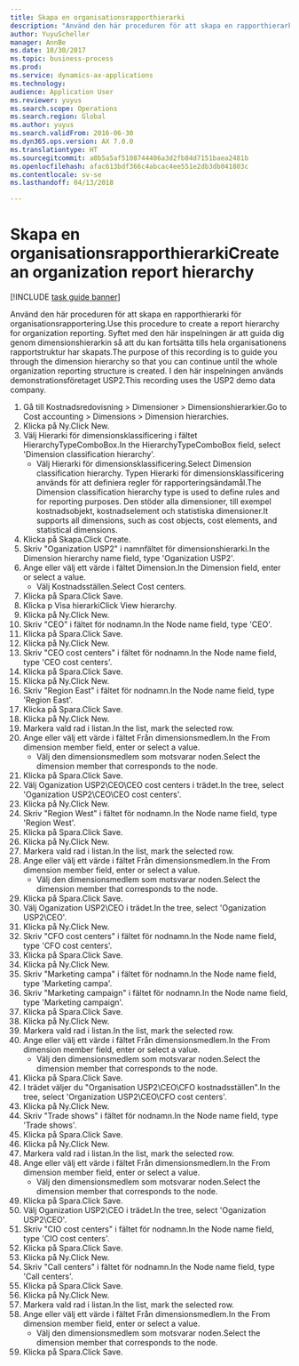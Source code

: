 ```yaml
--- 
title: Skapa en organisationsrapporthierarki
description: "Använd den här proceduren för att skapa en rapporthierarki för organisationsrapportering."
author: YuyuScheller
manager: AnnBe
ms.date: 10/30/2017
ms.topic: business-process
ms.prod: 
ms.service: dynamics-ax-applications
ms.technology: 
audience: Application User
ms.reviewer: yuyus
ms.search.scope: Operations
ms.search.region: Global
ms.author: yuyus
ms.search.validFrom: 2016-06-30
ms.dyn365.ops.version: AX 7.0.0
ms.translationtype: HT
ms.sourcegitcommit: a8b5a5af5108744406a3d2fb84d7151baea2481b
ms.openlocfilehash: afac613bdf366c4abcac4ee551e2db3db041803c
ms.contentlocale: sv-se
ms.lasthandoff: 04/13/2018

---
```

# <a name="create-an-organization-report-hierarchy"></a><span data-ttu-id="99d1e-103">Skapa en organisationsrapporthierarki</span><span class="sxs-lookup"><span data-stu-id="99d1e-103">Create an organization report hierarchy</span></span>

[!INCLUDE [task guide banner](../../includes/task-guide-banner.md)]

<span data-ttu-id="99d1e-104">Använd den här proceduren för att skapa en rapporthierarki för organisationsrapportering.</span><span class="sxs-lookup"><span data-stu-id="99d1e-104">Use this procedure to create a report hierarchy for organization reporting.</span></span> <span data-ttu-id="99d1e-105">Syftet med den här inspelningen är att guida dig genom dimensionshierarkin så att du kan fortsätta tills hela organisationens rapportstruktur har skapats.</span><span class="sxs-lookup"><span data-stu-id="99d1e-105">The purpose of this recording is to guide you through the dimension hierarchy so that you can continue until the whole organization reporting structure is created.</span></span> <span data-ttu-id="99d1e-106">I den här inspelningen används demonstrationsföretaget USP2.</span><span class="sxs-lookup"><span data-stu-id="99d1e-106">This recording uses the USP2 demo data company.</span></span>

1. <span data-ttu-id="99d1e-107">Gå till Kostnadsredovisning > Dimensioner > Dimensionshierarkier.</span><span class="sxs-lookup"><span data-stu-id="99d1e-107">Go to Cost accounting > Dimensions > Dimension hierarchies.</span></span>
2. <span data-ttu-id="99d1e-108">Klicka på Ny.</span><span class="sxs-lookup"><span data-stu-id="99d1e-108">Click New.</span></span>
3. <span data-ttu-id="99d1e-109">Välj Hierarki för dimensionsklassificering i fältet HierarchyTypeComboBox.</span><span class="sxs-lookup"><span data-stu-id="99d1e-109">In the HierarchyTypeComboBox field, select 'Dimension classification hierarchy'.</span></span>
    * <span data-ttu-id="99d1e-110">Välj Hierarki för dimensionsklassificering.</span><span class="sxs-lookup"><span data-stu-id="99d1e-110">Select Dimension classification hierarchy.</span></span> <span data-ttu-id="99d1e-111">Typen Hierarki för dimensionsklassificering används för att definiera regler för rapporteringsändamål.</span><span class="sxs-lookup"><span data-stu-id="99d1e-111">The Dimension classification hierarchy type is used to define rules and for reporting purposes.</span></span> <span data-ttu-id="99d1e-112">Den stöder alla dimensioner, till exempel kostnadsobjekt, kostnadselement och statistiska dimensioner.</span><span class="sxs-lookup"><span data-stu-id="99d1e-112">It supports all dimensions, such as cost objects, cost elements, and statistical dimensions.</span></span>  
4. <span data-ttu-id="99d1e-113">Klicka på Skapa.</span><span class="sxs-lookup"><span data-stu-id="99d1e-113">Click Create.</span></span>
5. <span data-ttu-id="99d1e-114">Skriv "Oganization USP2" i namnfältet för dimensionshierarki.</span><span class="sxs-lookup"><span data-stu-id="99d1e-114">In the Dimension hierarchy name field, type 'Oganization USP2'.</span></span>
6. <span data-ttu-id="99d1e-115">Ange eller välj ett värde i fältet Dimension.</span><span class="sxs-lookup"><span data-stu-id="99d1e-115">In the Dimension field, enter or select a value.</span></span>
    * <span data-ttu-id="99d1e-116">Välj Kostnadsställen.</span><span class="sxs-lookup"><span data-stu-id="99d1e-116">Select Cost centers.</span></span>  
7. <span data-ttu-id="99d1e-117">Klicka på Spara.</span><span class="sxs-lookup"><span data-stu-id="99d1e-117">Click Save.</span></span>
8. <span data-ttu-id="99d1e-118">Klicka p Visa hierarki</span><span class="sxs-lookup"><span data-stu-id="99d1e-118">Click View hierarchy.</span></span>
9. <span data-ttu-id="99d1e-119">Klicka på Ny.</span><span class="sxs-lookup"><span data-stu-id="99d1e-119">Click New.</span></span>
10. <span data-ttu-id="99d1e-120">Skriv "CEO" i fältet för nodnamn.</span><span class="sxs-lookup"><span data-stu-id="99d1e-120">In the Node name field, type 'CEO'.</span></span>
11. <span data-ttu-id="99d1e-121">Klicka på Spara.</span><span class="sxs-lookup"><span data-stu-id="99d1e-121">Click Save.</span></span>
12. <span data-ttu-id="99d1e-122">Klicka på Ny.</span><span class="sxs-lookup"><span data-stu-id="99d1e-122">Click New.</span></span>
13. <span data-ttu-id="99d1e-123">Skriv "CEO cost centers" i fältet för nodnamn.</span><span class="sxs-lookup"><span data-stu-id="99d1e-123">In the Node name field, type 'CEO cost centers'.</span></span>
14. <span data-ttu-id="99d1e-124">Klicka på Spara.</span><span class="sxs-lookup"><span data-stu-id="99d1e-124">Click Save.</span></span>
15. <span data-ttu-id="99d1e-125">Klicka på Ny.</span><span class="sxs-lookup"><span data-stu-id="99d1e-125">Click New.</span></span>
16. <span data-ttu-id="99d1e-126">Skriv "Region East" i fältet för nodnamn.</span><span class="sxs-lookup"><span data-stu-id="99d1e-126">In the Node name field, type 'Region East'.</span></span>
17. <span data-ttu-id="99d1e-127">Klicka på Spara.</span><span class="sxs-lookup"><span data-stu-id="99d1e-127">Click Save.</span></span>
18. <span data-ttu-id="99d1e-128">Klicka på Ny.</span><span class="sxs-lookup"><span data-stu-id="99d1e-128">Click New.</span></span>
19. <span data-ttu-id="99d1e-129">Markera vald rad i listan.</span><span class="sxs-lookup"><span data-stu-id="99d1e-129">In the list, mark the selected row.</span></span>
20. <span data-ttu-id="99d1e-130">Ange eller välj ett värde i fältet Från dimensionsmedlem.</span><span class="sxs-lookup"><span data-stu-id="99d1e-130">In the From dimension member field, enter or select a value.</span></span>
    * <span data-ttu-id="99d1e-131">Välj den dimensionsmedlem som motsvarar noden.</span><span class="sxs-lookup"><span data-stu-id="99d1e-131">Select the dimension member that corresponds to the node.</span></span>  
21. <span data-ttu-id="99d1e-132">Klicka på Spara.</span><span class="sxs-lookup"><span data-stu-id="99d1e-132">Click Save.</span></span>
22. <span data-ttu-id="99d1e-133">Välj Oganization USP2\CEO\CEO cost centers i trädet.</span><span class="sxs-lookup"><span data-stu-id="99d1e-133">In the tree, select 'Oganization USP2\CEO\CEO cost centers'.</span></span>
23. <span data-ttu-id="99d1e-134">Klicka på Ny.</span><span class="sxs-lookup"><span data-stu-id="99d1e-134">Click New.</span></span>
24. <span data-ttu-id="99d1e-135">Skriv "Region West" i fältet för nodnamn.</span><span class="sxs-lookup"><span data-stu-id="99d1e-135">In the Node name field, type 'Region West'.</span></span>
25. <span data-ttu-id="99d1e-136">Klicka på Spara.</span><span class="sxs-lookup"><span data-stu-id="99d1e-136">Click Save.</span></span>
26. <span data-ttu-id="99d1e-137">Klicka på Ny.</span><span class="sxs-lookup"><span data-stu-id="99d1e-137">Click New.</span></span>
27. <span data-ttu-id="99d1e-138">Markera vald rad i listan.</span><span class="sxs-lookup"><span data-stu-id="99d1e-138">In the list, mark the selected row.</span></span>
28. <span data-ttu-id="99d1e-139">Ange eller välj ett värde i fältet Från dimensionsmedlem.</span><span class="sxs-lookup"><span data-stu-id="99d1e-139">In the From dimension member field, enter or select a value.</span></span>
    * <span data-ttu-id="99d1e-140">Välj den dimensionsmedlem som motsvarar noden.</span><span class="sxs-lookup"><span data-stu-id="99d1e-140">Select the dimension member that corresponds to the node.</span></span>  
29. <span data-ttu-id="99d1e-141">Klicka på Spara.</span><span class="sxs-lookup"><span data-stu-id="99d1e-141">Click Save.</span></span>
30. <span data-ttu-id="99d1e-142">Välj Oganization USP2\CEO i trädet.</span><span class="sxs-lookup"><span data-stu-id="99d1e-142">In the tree, select 'Oganization USP2\CEO'.</span></span>
31. <span data-ttu-id="99d1e-143">Klicka på Ny.</span><span class="sxs-lookup"><span data-stu-id="99d1e-143">Click New.</span></span>
32. <span data-ttu-id="99d1e-144">Skriv "CFO cost centers" i fältet för nodnamn.</span><span class="sxs-lookup"><span data-stu-id="99d1e-144">In the Node name field, type 'CFO cost centers'.</span></span>
33. <span data-ttu-id="99d1e-145">Klicka på Spara.</span><span class="sxs-lookup"><span data-stu-id="99d1e-145">Click Save.</span></span>
34. <span data-ttu-id="99d1e-146">Klicka på Ny.</span><span class="sxs-lookup"><span data-stu-id="99d1e-146">Click New.</span></span>
35. <span data-ttu-id="99d1e-147">Skriv "Marketing campa" i fältet för nodnamn.</span><span class="sxs-lookup"><span data-stu-id="99d1e-147">In the Node name field, type 'Marketing campa'.</span></span>
36. <span data-ttu-id="99d1e-148">Skriv "Marketing campaign" i fältet för nodnamn.</span><span class="sxs-lookup"><span data-stu-id="99d1e-148">In the Node name field, type 'Marketing campaign'.</span></span>
37. <span data-ttu-id="99d1e-149">Klicka på Spara.</span><span class="sxs-lookup"><span data-stu-id="99d1e-149">Click Save.</span></span>
38. <span data-ttu-id="99d1e-150">Klicka på Ny.</span><span class="sxs-lookup"><span data-stu-id="99d1e-150">Click New.</span></span>
39. <span data-ttu-id="99d1e-151">Markera vald rad i listan.</span><span class="sxs-lookup"><span data-stu-id="99d1e-151">In the list, mark the selected row.</span></span>
40. <span data-ttu-id="99d1e-152">Ange eller välj ett värde i fältet Från dimensionsmedlem.</span><span class="sxs-lookup"><span data-stu-id="99d1e-152">In the From dimension member field, enter or select a value.</span></span>
    * <span data-ttu-id="99d1e-153">Välj den dimensionsmedlem som motsvarar noden.</span><span class="sxs-lookup"><span data-stu-id="99d1e-153">Select the dimension member that corresponds to the node.</span></span>  
41. <span data-ttu-id="99d1e-154">Klicka på Spara.</span><span class="sxs-lookup"><span data-stu-id="99d1e-154">Click Save.</span></span>
42. <span data-ttu-id="99d1e-155">I trädet väljer du "Organisation USP2\CEO\CFO kostnadsställen".</span><span class="sxs-lookup"><span data-stu-id="99d1e-155">In the tree, select 'Organization USP2\CEO\CFO cost centers'.</span></span>
43. <span data-ttu-id="99d1e-156">Klicka på Ny.</span><span class="sxs-lookup"><span data-stu-id="99d1e-156">Click New.</span></span>
44. <span data-ttu-id="99d1e-157">Skriv "Trade shows" i fältet för nodnamn.</span><span class="sxs-lookup"><span data-stu-id="99d1e-157">In the Node name field, type 'Trade shows'.</span></span>
45. <span data-ttu-id="99d1e-158">Klicka på Spara.</span><span class="sxs-lookup"><span data-stu-id="99d1e-158">Click Save.</span></span>
46. <span data-ttu-id="99d1e-159">Klicka på Ny.</span><span class="sxs-lookup"><span data-stu-id="99d1e-159">Click New.</span></span>
47. <span data-ttu-id="99d1e-160">Markera vald rad i listan.</span><span class="sxs-lookup"><span data-stu-id="99d1e-160">In the list, mark the selected row.</span></span>
48. <span data-ttu-id="99d1e-161">Ange eller välj ett värde i fältet Från dimensionsmedlem.</span><span class="sxs-lookup"><span data-stu-id="99d1e-161">In the From dimension member field, enter or select a value.</span></span>
    * <span data-ttu-id="99d1e-162">Välj den dimensionsmedlem som motsvarar noden.</span><span class="sxs-lookup"><span data-stu-id="99d1e-162">Select the dimension member that corresponds to the node.</span></span>  
49. <span data-ttu-id="99d1e-163">Klicka på Spara.</span><span class="sxs-lookup"><span data-stu-id="99d1e-163">Click Save.</span></span>
50. <span data-ttu-id="99d1e-164">Välj Oganization USP2\CEO i trädet.</span><span class="sxs-lookup"><span data-stu-id="99d1e-164">In the tree, select 'Oganization USP2\CEO'.</span></span>
51. <span data-ttu-id="99d1e-165">Skriv "CIO cost centers" i fältet för nodnamn.</span><span class="sxs-lookup"><span data-stu-id="99d1e-165">In the Node name field, type 'CIO cost centers'.</span></span>
52. <span data-ttu-id="99d1e-166">Klicka på Spara.</span><span class="sxs-lookup"><span data-stu-id="99d1e-166">Click Save.</span></span>
53. <span data-ttu-id="99d1e-167">Klicka på Ny.</span><span class="sxs-lookup"><span data-stu-id="99d1e-167">Click New.</span></span>
54. <span data-ttu-id="99d1e-168">Skriv "Call centers" i fältet för nodnamn.</span><span class="sxs-lookup"><span data-stu-id="99d1e-168">In the Node name field, type 'Call centers'.</span></span>
55. <span data-ttu-id="99d1e-169">Klicka på Spara.</span><span class="sxs-lookup"><span data-stu-id="99d1e-169">Click Save.</span></span>
56. <span data-ttu-id="99d1e-170">Klicka på Ny.</span><span class="sxs-lookup"><span data-stu-id="99d1e-170">Click New.</span></span>
57. <span data-ttu-id="99d1e-171">Markera vald rad i listan.</span><span class="sxs-lookup"><span data-stu-id="99d1e-171">In the list, mark the selected row.</span></span>
58. <span data-ttu-id="99d1e-172">Ange eller välj ett värde i fältet Från dimensionsmedlem.</span><span class="sxs-lookup"><span data-stu-id="99d1e-172">In the From dimension member field, enter or select a value.</span></span>
    * <span data-ttu-id="99d1e-173">Välj den dimensionsmedlem som motsvarar noden.</span><span class="sxs-lookup"><span data-stu-id="99d1e-173">Select the dimension member that corresponds to the node.</span></span>  
59. <span data-ttu-id="99d1e-174">Klicka på Spara.</span><span class="sxs-lookup"><span data-stu-id="99d1e-174">Click Save.</span></span>


